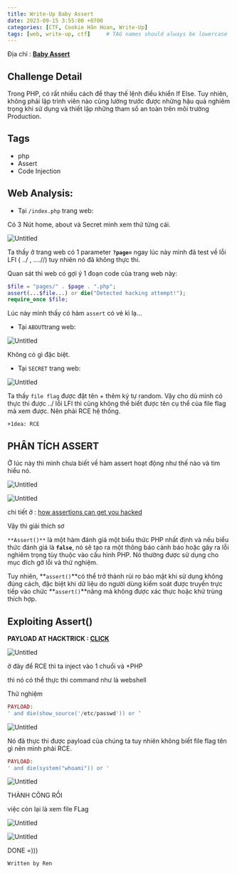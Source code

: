```yaml
---
title: Write-Up Baby Assert
date: 2023-09-15 3:55:00 +0700
categories: [CTF, Cookie Hân Hoan, Write-Up]
tags: [web, write-up, ctf]     # TAG names should always be lowercase
---
```

Địa chỉ : **[Baby Assert](https://battle.cookiearena.org/challenges/web/baby-assert)**

## Challenge Detail

Trong PHP, có rất nhiều cách để thay thế lệnh điều khiển If Else. Tuy nhiên, không phải lập trình viên nào cũng lường trước được những hậu quả nghiêm trọng khi sử dụng và thiết lập những tham số an toàn trên môi trường Production.

## Tags

- php
- Assert
- Code Injection

## Web Analysis:


- Tại `/index.php` trang web:

Có 3 Nút home, about và Secret mình xem thử từng cái.

![Untitled](/assets/writeup/cookie/BabyAssert/0.png)

Ta thấy ở trang web có 1 parameter **`?page=`**  ngay lúc này mình đã test về lỗi LFI ( ../ , ….//)  tuy nhiên nó đã không thực thi.

Quan sát thì web có gợi ý 1 đoạn code của trang web này:

```php
$file = "pages/" . $page . ".php";
assert(...$file...) or die("Detected hacking attempt!");
require_once $file;
```

Lúc này mình thấy có hàm `assert` có vẻ kì lạ…

- Tại `ABOUT`trang web:

![Untitled](/assets/writeup/cookie/BabyAssert/1.png)

Không có gì đặc biệt.

- Tại `SECRET` trang web:

![Untitled](/assets/writeup/cookie/BabyAssert/2.png)

Ta thấy `file flag` được đặt tên + thêm ký tự random. Vậy cho dù mình có thực thi được ../ lỗi LFI thì cũng không thể biết được tên cụ thể của file flag mà xem được. Nên phải RCE hệ thống.

`+1dea: RCE`

## PHÂN TÍCH ASSERT

Ở lúc này thì mình chưa biết về hàm assert hoạt động như thế nào và tìm hiểu nó.

![Untitled](/assets/writeup/cookie/BabyAssert/3.png)

![Untitled](/assets/writeup/cookie/BabyAssert/4.png)

chi tiết ở : [how assertions can get you hacked](https://infosecwriteups.com/how-assertions-can-get-you-hacked-da22c84fb8f6)

Vậy thì giải thích sơ

`**Assert()**` là một hàm đánh giá một biểu thức PHP nhất định và nếu biểu thức đánh giá là **`false`**, nó sẽ tạo ra một thông báo cảnh báo hoặc gây ra lỗi nghiêm trọng tùy thuộc vào cấu hình PHP. Nó thường được sử dụng cho mục đích gỡ lỗi và thử nghiệm.

Tuy nhiên, **`assert()`**có thể trở thành rủi ro bảo mật khi sử dụng không đúng cách, đặc biệt khi dữ liệu do người dùng kiểm soát được truyền trực tiếp vào chức **`assert()`**năng mà không được xác thực hoặc khử trùng thích hợp.

## Exploiting Assert()

**PAYLOAD AT HACKTRICK : [CLICK](https://book.hacktricks.xyz/pentesting-web/file-inclusion#lfi-via-phps-assert)**

![Untitled](/assets/writeup/cookie/BabyAssert/5.png)

ở đây để RCE thì ta inject vào 1 chuổi và +PHP 

thì nó có thể thực thi command như là webshell

Thử nghiệm

```php
PAYLOAD:
' and die(show_source('/etc/passwd')) or ‘
```

![Untitled](/assets/writeup/cookie/BabyAssert/6.png)

Nó đã thực thi được payload của chúng ta tuy nhiên không biết file flag tên gì nên mình phải RCE.

```php
PAYLOAD:
' and die(system("whoami")) or '
```

![Untitled](/assets/writeup/cookie/BabyAssert/7.png)

THÀNH CÔNG RỒI 

việc còn lại là xem file FLag

![Untitled](/assets/writeup/cookie/BabyAssert/8.png)

![Untitled](/assets/writeup/cookie/BabyAssert/9.png)

DONE =)))

`Written by Ren`